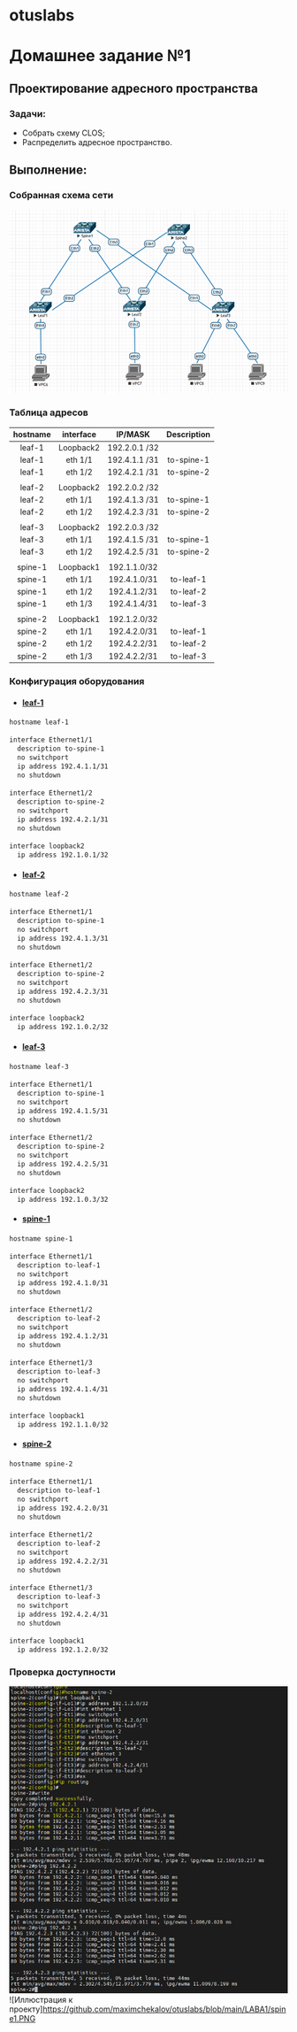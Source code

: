 # otuslabs
# Домашнее задание №1
## Проектирование адресного пространства

### Задачи:

- Собрать схему CLOS;
- Распределить адресное пространство.

## Выполнение:

### Собранная схема сети

![Иллюстрация к проекту](https://github.com/maximchekalov/otuslabs/blob/main/LABA1/topo.PNG) 


### Таблица адресов

| hostname | interface |   IP/MASK   | Description |
| :------: | :-------: | :----------: | :---------: |
|  leaf-1  | Loopback2 | 192.2.0.1 /32 |            |
|  leaf-1  |  eth 1/1  | 192.4.1.1 /31 | to-spine-1 |
|  leaf-1  |  eth 1/2  | 192.4.2.1 /31 | to-spine-2 |
|          |          |              |            |
|  leaf-2  | Loopback2 | 192.2.0.2 /32 |            |
|  leaf-2  |  eth 1/1  | 192.4.1.3 /31 | to-spine-1 |
|  leaf-2  |  eth 1/2  | 192.4.2.3 /31 | to-spine-2 |
|          |          |              |            |
|  leaf-3  | Loopback2 | 192.2.0.3 /32 |            |
|  leaf-3  |  eth 1/1  | 192.4.1.5 /31 | to-spine-1 |
|  leaf-3  |  eth 1/2  | 192.4.2.5 /31 | to-spine-2 |
|          |          |              |            |
| spine-1 | Loopback1 | 192.1.1.0/32 |            |
| spine-1 |  eth 1/1  | 192.4.1.0/31 |  to-leaf-1  |
| spine-1 |  eth 1/2  | 192.4.1.2/31 |  to-leaf-2  |
| spine-1 |  eth 1/3  | 192.4.1.4/31 |  to-leaf-3  |
|          |          |              |            |
| spine-2 | Loopback1 | 192.1.2.0/32 |            |
| spine-2 |  eth 1/1  | 192.4.2.0/31 |  to-leaf-1  |
| spine-2 |  eth 1/2  | 192.4.2.2/31 |  to-leaf-2  |
| spine-2 |  eth 1/3  | 192.4.2.2/31 |  to-leaf-3  |

### Конфигурация оборудования

- #### [leaf-1](config/leaf-1.conf)

```
hostname leaf-1

interface Ethernet1/1
  description to-spine-1
  no switchport
  ip address 192.4.1.1/31
  no shutdown

interface Ethernet1/2
  description to-spine-2
  no switchport
  ip address 192.4.2.1/31
  no shutdown
  
interface loopback2
  ip address 192.1.0.1/32
```

- #### [leaf-2](config/leaf-2.conf)

```
hostname leaf-2

interface Ethernet1/1
  description to-spine-1
  no switchport
  ip address 192.4.1.3/31
  no shutdown

interface Ethernet1/2
  description to-spine-2
  no switchport
  ip address 192.4.2.3/31
  no shutdown
  
interface loopback2
  ip address 192.1.0.2/32
```

- #### [leaf-3](config/leaf-3.conf)

```
hostname leaf-3

interface Ethernet1/1
  description to-spine-1
  no switchport
  ip address 192.4.1.5/31
  no shutdown

interface Ethernet1/2
  description to-spine-2
  no switchport
  ip address 192.4.2.5/31
  no shutdown
  
interface loopback2
  ip address 192.1.0.3/32
```

- #### [spine-1](config/spine-1.conf)

```
hostname spine-1

interface Ethernet1/1
  description to-leaf-1
  no switchport
  ip address 192.4.1.0/31
  no shutdown

interface Ethernet1/2
  description to-leaf-2
  no switchport
  ip address 192.4.1.2/31
  no shutdown

interface Ethernet1/3
  description to-leaf-3
  no switchport
  ip address 192.4.1.4/31
  no shutdown

interface loopback1
  ip address 192.1.1.0/32
```

- #### [spine-2](config/spine-2.conf)

```
hostname spine-2

interface Ethernet1/1
  description to-leaf-1
  no switchport
  ip address 192.4.2.0/31
  no shutdown

interface Ethernet1/2
  description to-leaf-2
  no switchport
  ip address 192.4.2.2/31
  no shutdown

interface Ethernet1/3
  description to-leaf-3
  no switchport
  ip address 192.4.2.4/31
  no shutdown
  
interface loopback1
  ip address 192.1.2.0/32
```

### Проверка доступности
![Иллюстрация к проекту](https://github.com/maximchekalov/otuslabs/blob/main/LABA1/spine2.PNG)
![Иллюстрация к проекту]https://github.com/maximchekalov/otuslabs/blob/main/LABA1/spine1.PNG
